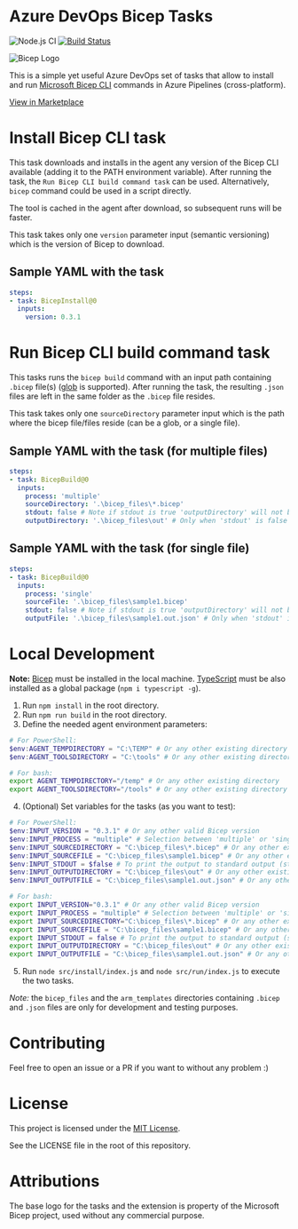 # Azure DevOps Bicep Tasks
![Node.js CI](https://github.com/piraces/azure-devops-bicep-task/workflows/Node.js%20CI/badge.svg)
[![Build Status](https://raulejea.visualstudio.com/Bicep%20Tasks/_apis/build/status/Test%20Bicep%20Tasks%20with%20latest%20version?branchName=main)](https://raulejea.visualstudio.com/Bicep%20Tasks/_build/latest?definitionId=19&branchName=main)

![Bicep Logo](https://raw.githubusercontent.com/piraces/azure-devops-bicep-task/main/images/bicep_logo.png)

This is a simple yet useful Azure DevOps set of tasks that allow to install and run [Microsoft Bicep CLI](https://github.com/Azure/bicep) commands in Azure Pipelines (cross-platform).

[View in Marketplace](https://marketplace.visualstudio.com/items?itemName=piraces.bicep-tasks)

# Install Bicep CLI task

This task downloads and installs in the agent any version of the Bicep CLI available (adding it to the PATH environment variable). After running the task, the `Run Bicep CLI build command task` can be used. Alternatively, `bicep` command could be used in a script directly.

The tool is cached in the agent after download, so subsequent runs will be faster.

This task takes only one `version` parameter input (semantic versioning) which is the version of Bicep to download.

## Sample YAML with the task

```yaml
steps:
- task: BicepInstall@0
  inputs:
    version: 0.3.1
```

# Run Bicep CLI build command task

This tasks runs the `bicep build` command with an input path containing `.bicep` file(s) ([glob](https://en.wikipedia.org/wiki/Glob_(programming)) is supported). After running the task, the resulting `.json` files are left in the same folder as the `.bicep` file resides.

This task takes only one `sourceDirectory` parameter input which is the path where the bicep file/files reside (can be a glob, or a single file).

## Sample YAML with the task (for multiple files)

```yaml
steps:
- task: BicepBuild@0
  inputs:
    process: 'multiple'
    sourceDirectory: '.\bicep_files\*.bicep'
    stdout: false # Note if stdout is true 'outputDirectory' will not be interpreted
    outputDirectory: '.\bicep_files\out' # Only when 'stdout' is false or not defined
```

## Sample YAML with the task (for single file)

```yaml
steps:
- task: BicepBuild@0
  inputs:
    process: 'single'
    sourceFile: '.\bicep_files\sample1.bicep'
    stdout: false # Note if stdout is true 'outputDirectory' will not be interpreted
    outputFile: '.\bicep_files\sample1.out.json' # Only when 'stdout' is false or not defined and 'outputDirectory' is empty or not defined
```

# Local Development

**Note:** [Bicep](https://github.com/Azure/bicep) must be installed in the local machine. [TypeScript](https://www.typescriptlang.org/download) must be also installed as a global package (`npm i typescript -g`).

1. Run `npm install` in the root directory.
2. Run `npm run build` in the root directory.
3. Define the needed agent environment parameters:

```powershell
# For PowerShell:
$env:AGENT_TEMPDIRECTORY = "C:\TEMP" # Or any other existing directory
$env:AGENT_TOOLSDIRECTORY = "C:\tools" # Or any other existing directory
```
```bash
# For bash:
export AGENT_TEMPDIRECTORY="/temp" # Or any other existing directory
export AGENT_TOOLSDIRECTORY="/tools" # Or any other existing directory
```

4. (Optional) Set variables for the tasks (as you want to test):

```powershell
# For PowerShell:
$env:INPUT_VERSION = "0.3.1" # Or any other valid Bicep version
$env:INPUT_PROCESS = "multiple" # Selection between 'multiple' or 'single' file(s) processing
$env:INPUT_SOURCEDIRECTORY = "C:\bicep_files\*.bicep" # Or any other existing directory with bicep file(s)
$env:INPUT_SOURCEFILE = "C:\bicep_files\sample1.bicep" # Or any other existing bicep file
$env:INPUT_STDOUT = $false # To print the output to standard output (stdout) or not
$env:INPUT_OUTPUTDIRECTORY = "C:\bicep_files\out" # Or any other existing directory to store the json generated file(s)
$env:INPUT_OUTPUTFILE = "C:\bicep_files\sample1.out.json" # Or any other path/filename to store the generated file
```
```bash
# For bash:
export INPUT_VERSION="0.3.1" # Or any other valid Bicep version
export INPUT_PROCESS = "multiple" # Selection between 'multiple' or 'single' file(s) processing
export INPUT_SOURCEDIRECTORY="C:\bicep_files\*.bicep" # Or any other existing directory with bicep file(s)
export INPUT_SOURCEFILE = "C:\bicep_files\sample1.bicep" # Or any other existing bicep file
export INPUT_STDOUT = false # To print the output to standard output (stdout) or not
export INPUT_OUTPUTDIRECTORY = "C:\bicep_files\out" # Or any other existing directory to store the json generated file(s)
export INPUT_OUTPUTFILE = "C:\bicep_files\sample1.out.json" # Or any other path/filename to store the generated file
```

5. Run `node src/install/index.js` and `node src/run/index.js` to execute the two tasks.

*Note:* the `bicep_files` and the `arm_templates` directories containing `.bicep` and `.json` files are only for development and testing purposes.

# Contributing

Feel free to open an issue or a PR if you want to without any problem :)

# License

This project is licensed under the [MIT License](https://github.com/piraces/azure-devops-bicep-task/blob/main/LICENSE).

See the LICENSE file in the root of this repository.

# Attributions

The base logo for the tasks and the extension is property of the Microsoft Bicep project, used without any commercial purpose.
